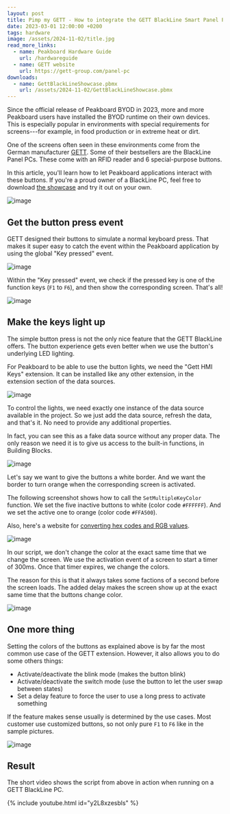 ```yaml
---
layout: post
title: Pimp my GETT - How to integrate the GETT BlackLine Smart Panel PC with Peakboard
date: 2023-03-01 12:00:00 +0200
tags: hardware
image: /assets/2024-11-02/title.jpg
read_more_links:
  - name: Peakboard Hardware Guide
    url: /hardwareguide
  - name: GETT website
    url: https://gett-group.com/panel-pc
downloads:
  - name: GettBlackLineShowcase.pbmx
    url: /assets/2024-11-02/GettBlackLineShowcase.pbmx
---
```


Since the official release of Peakboard BYOD in 2023, more and more Peakboard users have installed the BYOD runtime on their own devices. This is especially popular in environments with special requirements for screens---for example, in food production or in extreme heat or dirt.

One of the screens often seen in these environments come from the German manufacturer [GETT](https://gett-group.com/panel-pc). Some of their bestsellers are the BlackLine Panel PCs. These come with an RFID reader and 6 special-purpose buttons.

In this article, you'll learn how to let Peakboard applications interact with these buttons. If you're a proud owner of a BlackLine PC, feel free to download [the showcase](/assets/2024-11-02/GettBlackLineShowcase.pbmx) and try it out on your own.

![image](/assets/2024-11-02/010.jpeg)

## Get the button press event

GETT designed their buttons to simulate a normal keyboard press. That makes it super easy to catch the event within the Peakboard application by using the global "Key pressed" event.

![image](/assets/2024-11-02/020.png)

Within the "Key pressed" event, we check if the pressed key is one of the function keys (`F1` to `F6`), and then show the corresponding screen. That's all!

![image](/assets/2024-11-02/030.png)

## Make the keys light up

The simple button press is not the only nice feature that the GETT BlackLine offers. The button experience gets even better when we use the button's underlying LED lighting.

For Peakboard to be able to use the button lights, we need the "Gett HMI Keys" extension. It can be installed like any other extension, in the extension section of the data sources.

![image](/assets/2024-11-02/040.png)

To control the lights, we need exactly one instance of the data source available in the project. So we just add the data source, refresh the data, and that's it. No need to provide any additional properties.

In fact, you can see this as a fake data source without any proper data. The only reason we need it is to give us access to the built-in functions, in Building Blocks.

![image](/assets/2024-11-02/050.png)

Let's say we want to give the buttons a white border. And we want the border to turn orange when the corresponding screen is activated.

The following screenshot shows how to call the `SetMultipleKeyColor` function. We set the five inactive buttons to white (color code `#FFFFFF`). And we set the active one to orange (color code `#FFA500`).

Also, here's a website for [converting hex codes and RGB values](https://www.rapidtables.com/convert/color/hex-to-rgb.html).

![image](/assets/2024-11-02/060.png)

In our script, we don't change the color at the exact same time that we change the screen. We use the activation event of a screen to start a timer of 300ms. Once that timer expires, we change the colors.

The reason for this is that it always takes some factions of a second before the screen loads. The added delay makes the screen show up at the exact same time that the buttons change color.

![image](/assets/2024-11-02/070.png)

## One more thing

Setting the colors of the buttons as explained above is by far the most common use case of the GETT extension. However, it also allows you to do some others things:

- Activate/deactivate the blink mode (makes the button blink)
- Activate/deactivate the switch mode (use the button to let the user swap between states)
- Set a delay feature to force the user to use a long press to activate something

If the feature makes sense usually is determined by the use cases. Most customer use customized buttons, so not only pure `F1` to `F6` like in the sample pictures.

![image](/assets/2024-11-02/080.png)

## Result

The short video shows the script from above in action when running on a GETT BlackLine PC.

{% include youtube.html id="y2L8xzesbls" %}
